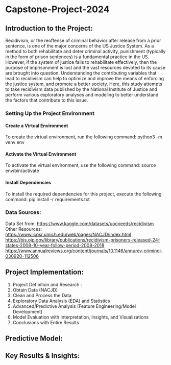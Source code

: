 # Capstone-Project-2024

## Introduction to the Project: 
Recidivism, or the reoffense of criminal behavior after release from a prior sentence, is one of the major concerns of the US Justice System. As a method to both rehabilitate and deter criminal activity, punishment (typically in the form of prison sentences) is a fundamental practice in the US. However, if the system of justice fails to rehabilitate effectively, then the purpose of imprisonment is lost and the vast resources devoted to its cause are brought into question. Understanding the contributing variables that lead to recidivism can help to optimize and improve the means of enforcing the justice system, and promote a better society. Here, this study attempts to take recidivism data published by the National Institute of Justice and perform various exploratory analyses and modeling to better understand the factors that contribute to this issue.

### Setting Up the Project Environment

#### Create a Virtual Environment

To create the virtual environment, run the following command:
python3 -m venv env 

#### Activate the Virtual Environment

To activate the virtual environment, use the following command:
source env/bin/activate 

#### Install Dependencies

To install the required dependencies for this project, execute the following command:
pip install -r requirements.txt 

### Data Sources: 
Data Set from: https://www.kaggle.com/datasets/uocoeeds/recidivism  
Other Resources: 
https://www.icpsr.umich.edu/web/pages/NACJD/index.html 
https://bjs.ojp.gov/library/publications/recidivism-prisoners-released-24-states-2008-10-year-follow-period-2008-2018 
https://www.annualreviews.org/content/journals/10.1146/annurev-criminol-030920-112506 

## Project Implementation: 
1. Project Definition and Research : 
2. Obtain Data (NACJD)
3. Clean and Process the Data
4. Exploratory Data Analysis (EDA) and Statistics
5. Advanced/Predictive Analysis (Feature Engineering/Model Development)
6. Model Evaluation with Interpretation, Insights, and Visualizations
7. Conclusions with Entire Results


## Predictive Model: 



## Key Results & Insights: 



